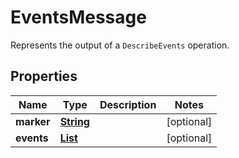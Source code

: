 

# EventsMessage

Represents the output of a <code>DescribeEvents</code> operation.

## Properties

| Name | Type | Description | Notes |
|------------ | ------------- | ------------- | -------------|
|**marker** | [**String**](String.md) |  |  [optional] |
|**events** | [**List**](List.md) |  |  [optional] |



